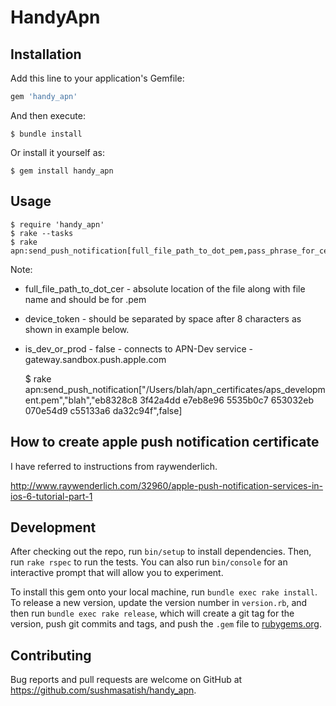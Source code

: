 # HandyApn

## Installation

Add this line to your application's Gemfile:

```ruby
gem 'handy_apn'
```

And then execute:

    $ bundle install

Or install it yourself as:

    $ gem install handy_apn

## Usage

	$ require 'handy_apn'
	$ rake --tasks
	$ rake apn:send_push_notification[full_file_path_to_dot_pem,pass_phrase_for_certificate,device_token,is_dev_or_prod]

Note:

* full_file_path_to_dot_cer - absolute location of the file along with file name and should be for .pem

* device_token - should be separated by space after 8 characters as shown in example below.

* is_dev_or_prod - false - connects to APN-Dev service - gateway.sandbox.push.apple.com


	$ rake apn:send_push_notification["/Users/blah/apn_certificates/aps_development.pem","blah","eb8328c8 3f42a4dd e7eb8e96 5535b0c7 653032eb 070e54d9 c55133a6 da32c94f",false]

## How to create apple push notification certificate

 I have referred to instructions from raywenderlich.

http://www.raywenderlich.com/32960/apple-push-notification-services-in-ios-6-tutorial-part-1

## Development

After checking out the repo, run `bin/setup` to install dependencies. Then, run `rake rspec` to run the tests. You can also run `bin/console` for an interactive prompt that will allow you to experiment.

To install this gem onto your local machine, run `bundle exec rake install`. To release a new version, update the version number in `version.rb`, and then run `bundle exec rake release`, which will create a git tag for the version, push git commits and tags, and push the `.gem` file to [rubygems.org](https://rubygems.org).

## Contributing

Bug reports and pull requests are welcome on GitHub at https://github.com/sushmasatish/handy_apn.

